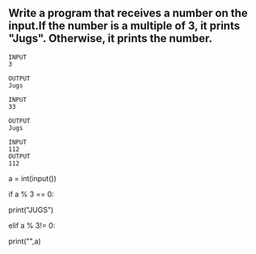 ## Write a program that receives a number on the input.If the number is a multiple of 3, it prints "Jugs". Otherwise, it prints the number.

```
INPUT 
3

OUTPUT
Jugs
```

```
INPUT 
33

OUTPUT
Jugs
```

```
INPUT 
112
OUTPUT
112
```

a = int(input())

if a % 3 == 0:

  print("JUGS")
  
elif a % 3!= 0:

  print("",a)
  
